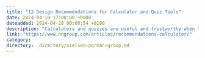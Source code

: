 ```yaml
---
title: "12 Design Recommendations for Calculator and Quiz Tools"
date: 2024-04-19 17:00:00 +0000
dateadded: 2024-04-20 00:00:54 +0100
description: "Calculators and quizzes are useful and trustworthy when they are easy to use."
link: "https://www.nngroup.com/articles/recommendations-calculator/"
category:
directory: _directory/nielsen-norman-group.md
---
```

